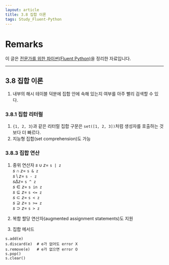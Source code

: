 ```yaml
---
layout: article
title: 3.8 집합 이론
tags: Study_Fluent-Python
---
```


# Remarks
이 글은 [전문가를 위한 파이썬(Fluent Python)](https://books.google.co.kr/books/about/%EC%A0%84%EB%AC%B8%EA%B0%80%EB%A5%BC_%EC%9C%84%ED%95%9C_%ED%8C%8C%EC%9D%B4%EC%8D%AC.html?id=NJpIDwAAQBAJ&printsec=frontcover&source=kp_read_button&redir_esc=y#v=onepage&q&f=false)을 정리한 자료입니다.

<!--more-->

---

## 3.8 집합 이론
1. 내부의 해시 테이블 덕분에 집합 안에 속해 있는지 여부를 아주 빨리 검색할 수 있다.

### 3.8.1 집합 리터럴
1. `{1, 2, 3}`과 같은 리터럴 집합 구문은 `set([1, 2, 3])`처럼 생성자를 호출하는 것보다 더 빠르다.
2. 지능형 집합(set comprehension)도 가능

### 3.8.3 집합 연산
1. 중위 연산자
$s \cup z =$ `s | z`  
$s \cap z =$ `s & z`  
$s \setminus z =$ `s - z`  
$s \Delta z =$ `s ^ z`  
$s \in z =$ `s in z`  
$s \subseteq z =$ `s <= z`  
$s \subset z =$ `s < z`  
$s \supseteq z =$ `s >= z`  
$s \supset z =$ `s > z`  


2. 복합 할당 연산자(augmented assignment statements)도 지원

3. 집합 메서드
```
s.add(e)
s.discard(e)  # e가 없어도 error X
s.remove(e)   # e가 없으면 error O
s.pop()
s.clear()
```
